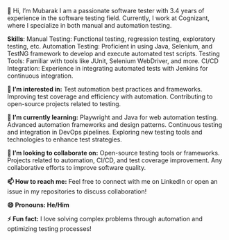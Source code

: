 👋 Hi, I’m Mubarak
I am a passionate software tester with 3.4 years of experience in the software testing field. Currently, I work at Cognizant, where I specialize in both manual and automation testing.

**Skills**:
Manual Testing: Functional testing, regression testing, exploratory testing, etc.
Automation Testing: Proficient in using Java, Selenium, and TestNG framework to develop and execute automated test scripts.
Testing Tools: Familiar with tools like JUnit, Selenium WebDriver, and more.
CI/CD Integration: Experience in integrating automated tests with Jenkins for continuous integration.

**👀 I’m interested in:**
Test automation best practices and frameworks.
Improving test coverage and efficiency with automation.
Contributing to open-source projects related to testing.

**🌱 I’m currently learning:**
Playwright and Java for web automation testing.
Advanced automation frameworks and design patterns.
Continuous testing and integration in DevOps pipelines.
Exploring new testing tools and technologies to enhance test strategies.

**💞️ I’m looking to collaborate on:**
Open-source testing tools or frameworks.
Projects related to automation, CI/CD, and test coverage improvement.
Any collaborative efforts to improve software quality.

**📫 How to reach me:**
Feel free to connect with me on LinkedIn or open an issue in my repositories to discuss collaboration!

**😄 Pronouns: He/Him**

**⚡ Fun fact:**
I love solving complex problems through automation and optimizing testing processes!
